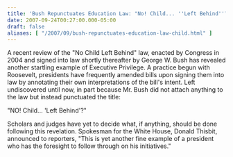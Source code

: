 ```yaml
---
title: 'Bush Repunctuates Education Law: "No! Child... ''Left Behind''?" Act'
date: 2007-09-24T00:27:00.000-05:00
draft: false
aliases: [ "/2007/09/bush-repunctuates-education-law-child.html" ]
---
```


A recent review of the "No Child Left Behind" law, enacted by Congress in 2004 and signed into law shortly thereafter by George W. Bush has revealed another startling example of Executive Privilege. A practice begun with Roosevelt, presidents have frequently amended bills upon signing them into law by annotating their own interpretations of the bill's intent. Left undiscovered until now, in part because Mr. Bush did not attach anything to the law but instead punctuated the title:  
  
"NO! Child... 'Left Behind'?"  
  
Scholars and judges have yet to decide what, if anything, should be done following this revelation. Spokesman for the White House, Donald Thisbit, announced to reporters, "This is yet another fine example of a president who has the foresight to follow through on his initiatives."